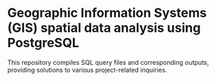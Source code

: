 # Geographic Information Systems (GIS) spatial data analysis using PostgreSQL                                  
This repository compiles SQL query files and corresponding outputs, providing solutions to various project-related inquiries.
